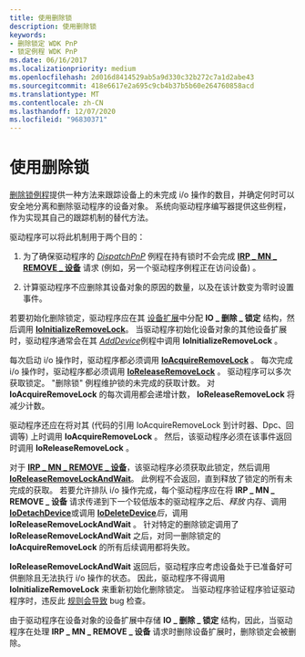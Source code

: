 ```yaml
---
title: 使用删除锁
description: 使用删除锁
keywords:
- 删除锁定 WDK PnP
- 锁定例程 WDK PnP
ms.date: 06/16/2017
ms.localizationpriority: medium
ms.openlocfilehash: 2d016d8414529ab5a9d330c32b272c7a1d2abe43
ms.sourcegitcommit: 418e6617e2a695c9cb4b37b5b60e264760858acd
ms.translationtype: MT
ms.contentlocale: zh-CN
ms.lasthandoff: 12/07/2020
ms.locfileid: "96830371"
---
```

# <a name="using-remove-locks"></a>使用删除锁





[删除锁例程](/windows-hardware/drivers/ddi/index)提供一种方法来跟踪设备上的未完成 i/o 操作的数目，并确定何时可以安全地分离和删除驱动程序的设备对象。 系统向驱动程序编写器提供这些例程，作为实现其自己的跟踪机制的替代方法。

驱动程序可以将此机制用于两个目的：

1.  为了确保驱动程序的 [*DispatchPnP*](/windows-hardware/drivers/ddi/wdm/nc-wdm-driver_dispatch) 例程在持有锁时不会完成 [**IRP \_ MN \_ REMOVE \_ 设备**](./irp-mn-remove-device.md) 请求 (例如，另一个驱动程序例程正在访问设备) 。

2.  计算驱动程序不应删除其设备对象的原因的数量，以及在该计数变为零时设置事件。

若要初始化删除锁定，驱动程序应在其 [设备扩展](device-extensions.md)中分配 **IO \_ 删除 \_ 锁定** 结构，然后调用 [**IoInitializeRemoveLock**](/windows-hardware/drivers/ddi/wdm/nf-wdm-ioinitializeremovelock)。 当驱动程序初始化设备对象的其他设备扩展时，驱动程序通常会在其 [*AddDevice*](/windows-hardware/drivers/ddi/wdm/nc-wdm-driver_add_device)例程中调用 **IoInitializeRemoveLock** 。

每次启动 i/o 操作时，驱动程序都必须调用 [**IoAcquireRemoveLock**](/windows-hardware/drivers/ddi/wdm/nf-wdm-ioacquireremovelock) 。 每次完成 i/o 操作时，驱动程序都必须调用 [**IoReleaseRemoveLock**](/windows-hardware/drivers/ddi/wdm/nf-wdm-ioreleaseremovelock) 。 驱动程序可以多次获取锁定。 "删除锁" 例程维护锁的未完成的获取计数。 对 **IoAcquireRemoveLock** 的每次调用都会递增计数， **IoReleaseRemoveLock** 将减少计数。

驱动程序还应在将对其 (代码的引用 IoAcquireRemoveLock 到计时器、Dpc、回调等) 上时调用 **IoAcquireRemoveLock** 。 然后，该驱动程序必须在该事件返回时调用 **IoReleaseRemoveLock** 。

对于 [**IRP \_ MN \_ REMOVE \_ 设备**](./irp-mn-remove-device.md)，该驱动程序必须获取此锁定，然后调用 [**IoReleaseRemoveLockAndWait**](/windows-hardware/drivers/ddi/wdm/nf-wdm-ioreleaseremovelockandwait)。 此例程不会返回，直到释放了锁定的所有未完成的获取。 若要允许排队 i/o 操作完成，每个驱动程序应在将 **IRP \_ MN \_ REMOVE \_ 设备** 请求传递到下一个较低版本的驱动程序之后、*释放* 内存、调用 [**IoDetachDevice**](/windows-hardware/drivers/ddi/wdm/nf-wdm-iodetachdevice)或调用 [**IoDeleteDevice**](/windows-hardware/drivers/ddi/wdm/nf-wdm-iodeletedevice)*后*，调用 **IoReleaseRemoveLockAndWait** 。 针对特定的删除锁定调用了 **IoReleaseRemoveLockAndWait** 之后，对同一删除锁定的 **IoAcquireRemoveLock** 的所有后续调用都将失败。

**IoReleaseRemoveLockAndWait** 返回后，驱动程序应考虑设备处于已准备好可供删除且无法执行 i/o 操作的状态。 因此，驱动程序不得调用 **IoInitializeRemoveLock** 来重新初始化删除锁定。 当驱动程序验证程序验证驱动程序时，违反此 [规则会导致](../devtest/driver-verifier.md) bug 检查。

由于驱动程序在设备对象的设备扩展中存储 **IO \_ 删除 \_ 锁定** 结构，因此，当驱动程序在处理 **IRP \_ MN \_ REMOVE \_ 设备** 请求时删除设备扩展时，删除锁定会被删除。

 

